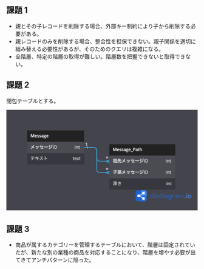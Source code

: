 ## 課題 1

- 親とその子レコードを削除する場合、外部キー制約により子から削除する必要がある。
- 親レコードのみを削除する場合、整合性を担保できない。親子関係を適切に組み替える必要性があるが、そのためのクエリは複雑になる。
- 全階層、特定の階層の取得が難しい。階層数を把握できないと取得できない。

## 課題 2

閉包テーブルとする。

![](./db-anti-4.png)

## 課題 3

- 商品が属するカテゴリーを管理するテーブルにおいて、階層は固定されていたが、新たな別の業種の商品を対応することになり、階層を増やす必要が出てきてアンチパターンに陥った。
